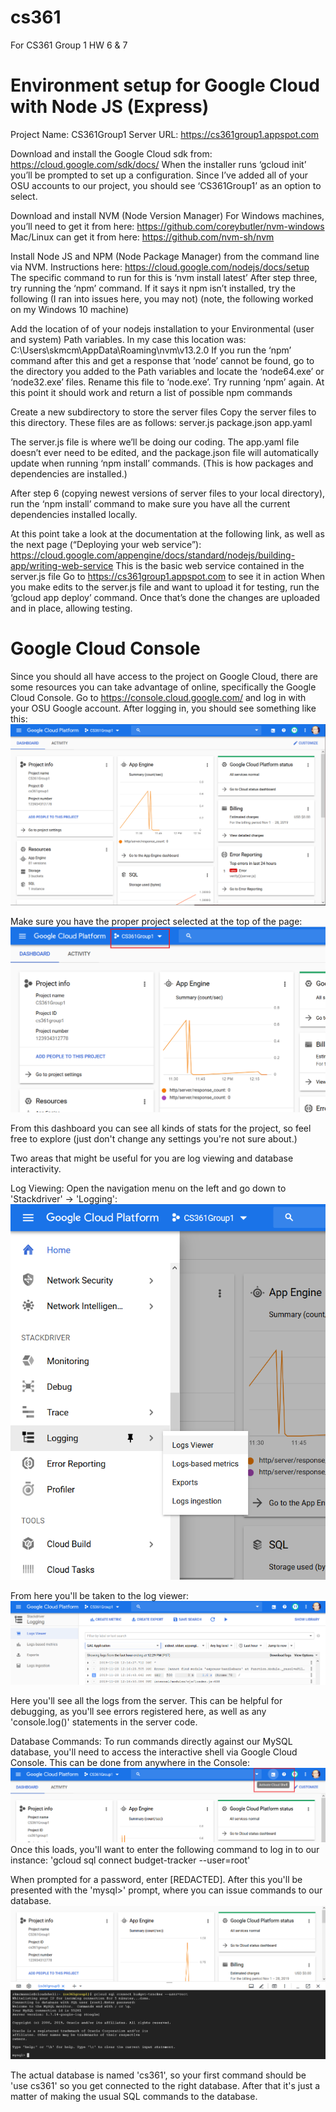 # cs361
For CS361 Group 1 HW 6 &amp; 7

# Environment setup for Google Cloud with Node JS (Express)
Project Name: CS361Group1
Server URL: https://cs361group1.appspot.com

Download and install the Google Cloud sdk from: https://cloud.google.com/sdk/docs/
When the installer runs ‘gcloud init’ you’ll be prompted to set up a configuration. Since I’ve added all of your OSU accounts to our project, you should see ‘CS361Group1’ as an option to select.

Download and install NVM (Node Version Manager)
For Windows machines, you’ll need to get it from here: https://github.com/coreybutler/nvm-windows
Mac/Linux can get it from here: https://github.com/nvm-sh/nvm

Install Node JS and NPM (Node Package Manager) from the command line via NVM. Instructions here: https://cloud.google.com/nodejs/docs/setup
The specific command to run for this is ‘nvm install latest’
After step three, try running the ‘npm’ command. If it says it npm isn’t installed, try the following (I ran into issues here, you may not) (note, the following worked on my Windows 10 machine)

Add the location of of your nodejs installation to your Environmental (user and system) Path variables. In my case this location was: C:\Users\skmcm\AppData\Roaming\nvm\v13.2.0
If you run the ‘npm’ command after this and get a response that ‘node’ cannot be found, go to the directory you added to the Path variables and locate the ‘node64.exe’ or ‘node32.exe’ files. Rename this file to ‘node.exe’. Try running ‘npm’ again. At this point it should work and return a list of possible npm commands

Create a new subdirectory to store the server files
Copy the server files to this directory. These files are as follows:
server.js
package.json
app.yaml

The server.js file is where we’ll be doing our coding. The app.yaml file doesn’t ever need to be edited, and the package.json file will automatically update when running ‘npm install’ commands. (This is how packages and dependencies are installed.)

After step 6 (copying newest versions of server files to your local directory), run the ‘npm install’ command to make sure you have all the current dependencies installed locally.

At this point take a look at the documentation at the following link, as well as the next page (“Deploying your web service”): https://cloud.google.com/appengine/docs/standard/nodejs/building-app/writing-web-service
This is the basic web service contained in the server.js file
Go to https://cs361group1.appspot.com to see it in action
When you make edits to the server.js file and want to upload it for testing, run the ‘gcloud app deploy’ command. Once that’s done the changes are uploaded and in place, allowing testing.


# Google Cloud Console
Since you should all have access to the project on Google Cloud, there are some resources you can take
advantage of online, specifically the Google Cloud Console. Go to https://console.cloud.google.com/ and log in with your OSU Google account.
After logging in, you should see something like this:
![](supplemental/GCloud.png)

Make sure you have the proper project selected at the top of the page:
![](supplemental/GCloud-2.png)

From this dashboard you can see all kinds of stats for the project, so feel free to explore (just don't change any settings you're not sure about.)

Two areas that might be useful for you are log viewing and database interactivity.

Log Viewing:
Open the navigation menu on the left and go down to 'Stackdriver' -> 'Logging':
![](supplemental/GCloud-Logs.png)

From here you'll be taken to the log viewer:
![](supplemental/GCloud-Logs2.png)

Here you'll see all the logs from the server. This can be helpful for debugging, as you'll see errors registered here, as well as any 'console.log()' statements in the server code.

Database Commands:
To run commands directly against our MySQL database, you'll need to access the interactive shell via Google Cloud Console. This can be done from anywhere in the Console:
![](supplemental/GCloud-DB1.png)
Once this loads, you'll want to enter the following command to log in to our instance: 
'gcloud sql connect budget-tracker --user=root'

When prompted for a password, enter [REDACTED]. After this you'll be presented with the 'mysql>' prompt, where you can issue commands to our database.
![](supplemental/GCloud-DB2.png)

The actual database is named 'cs361', so your first command should be 'use cs361' so you get connected to the right database. After that it's just a matter of making the usual SQL commands to the database.